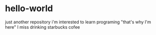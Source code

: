 # hello-world
just another repository
i'm interested to learn programing "that's why I'm here"
I miss drinking starbucks cofee
